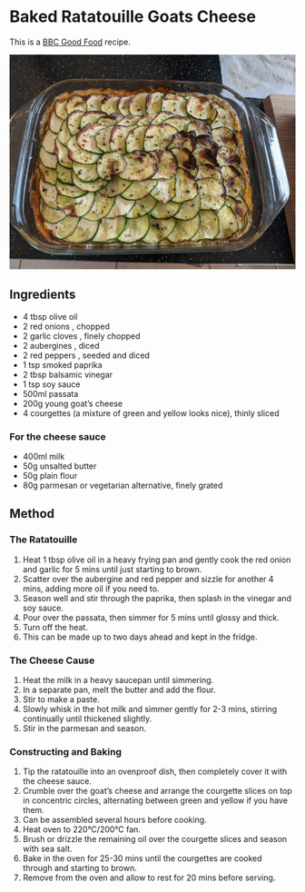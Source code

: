 # Baked Ratatouille Goats Cheese #

This is a [BBC Good Food](https://www.bbcgoodfood.com/recipes/baked-ratatouille-goats-cheese) recipe.

![Baked Ratatouille](/public/images/Baked-Ratatouille.jpg)

## Ingredients ##

- 4 tbsp olive oil
- 2 red onions , chopped
- 2 garlic cloves , finely chopped
- 2 aubergines , diced
- 2 red peppers , seeded and diced
- 1 tsp smoked paprika
- 2 tbsp balsamic vinegar
- 1 tsp soy sauce
- 500ml passata
- 200g young goat’s cheese
- 4 courgettes (a mixture of green and yellow looks nice), thinly sliced

### For the cheese sauce

- 400ml milk
- 50g unsalted butter
- 50g plain flour
- 80g parmesan or vegetarian alternative, finely grated

## Method ##

### The Ratatouille

1. Heat 1 tbsp olive oil in a heavy frying pan and gently cook the red onion and garlic for 5 mins until just starting to brown.
1. Scatter over the aubergine and red pepper and sizzle for another 4 mins, adding more oil if you need to.
1. Season well and stir through the paprika, then splash in the vinegar and soy sauce.
1. Pour over the passata, then simmer for 5 mins until glossy and thick.
1. Turn off the heat.
1. This can be made up to two days ahead and kept in the fridge.

### The Cheese Cause

1. Heat the milk in a heavy saucepan until simmering.
1. In a separate pan, melt the butter and add the flour.
1. Stir to make a paste.
1. Slowly whisk in the hot milk and simmer gently for 2-3 mins, stirring continually until thickened slightly.
1. Stir in the parmesan and season.

### Constructing and Baking

1. Tip the ratatouille into an ovenproof dish, then completely cover it with the cheese sauce.
1. Crumble over the goat’s cheese and arrange the courgette slices on top in concentric circles, alternating between green and yellow if you have them.
1. Can be assembled several hours before cooking.
1. Heat oven to 220°C/200°C fan.
1. Brush or drizzle the remaining oil over the courgette slices and season with sea salt.
1. Bake in the oven for 25-30 mins until the courgettes are cooked through and starting to brown.
1. Remove from the oven and allow to rest for 20 mins before serving.

